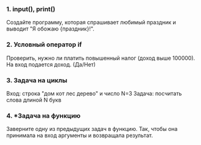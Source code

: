 ### 1. input(), print()

Создайте программу, которая спрашивает любимый праздник и выводит "Я обожаю {праздник}!".

### 2. Условный оператор if

Проверить, нужно ли платить повышенный налог (доход выше 100000). На вход подается доход. (Да/Нет)

### 3. Задача на циклы

Вход: строка "дом кот лес дерево" и число N=3
Задача: посчитать слова длиной N букв

### 4. *Задача на функцию

Заверните одну из предыдущих задач в функцию. Так, чтобы она принимала на вход аргументы и возвращала результат.